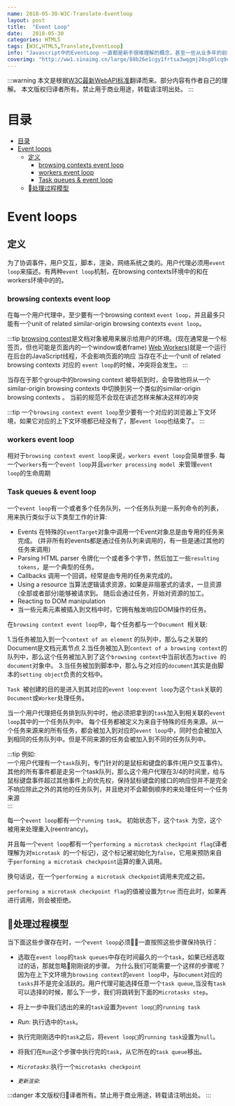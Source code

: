 ```yaml
---
name: 2018-05-30-W3C-Translate-Eventloop
layout: post
title:  "Event Loop"
date:   2018-05-30
categories: HTML5
tags: [W3C,HTML5,Translate,EventLoop]
info: "Javascript中的EventLoop 一直都是新手很难理解的概念，甚至一些从业多年的前端人员也不熟悉其内部的机制"
coverimg: "http://ww1.sinaimg.cn/large/88b26e1cgy1frtsa3wqgmj20sg0lcq9n.jpg"
---
```


:::warning 本文是根据[W3C最新WebAPI标准](https://www.w3.org/TR/2017/REC-html52-20171214/webappapis.html#event-loops)翻译而来。部分内容有作者自己的理解。
本文版权归译者所有。禁止用于商业用途，转载请注明出处。
:::

# 目录

- [目录](#目录)
- [Event loops](#event-loops)
    - [定义](#定义)
        - [browsing contexts event loop](#browsing-contexts-event-loop)
        - [workers event loop](#workers-event-loop)
        - [Task queues & event loop](#task-queues--event-loop)
    - [处理过程模型](#处理过程模型)

# Event loops

## 定义

为了协调事件，用户交互，脚本，渲染，网络系统之类的。用户代理必须用`event loop`来描述。有两种`event loop`机制，在browsing contexts环境中的和在workers环境中的的。

### browsing contexts event loop
在每一个用户代理中，至少要有一个browsing context `event loop`，并且最多只能有一个unit of related similar-origin browsing contexts `event loop`。

:::tip
[browsing contest](https://developer.mozilla.org/en-US/docs/Glossary/Browsing_context)是文档对象被用来展示给用户的环境。(现在通常是一个标签页，但也可能是页面内的一个window或者frame)
[Web Workers](https://www.w3.org/TR/workers/#worker))就是一个运行在后台的JavaScript线程，不会影响页面的响应
当存在不止一个unit of related browsing contexts 对应的 `event loop`的时候，冲突将会发生。
:::

当存在于那个group中的browsing context 被导航到时，会导致他将从一个similar-origin browsing contexts 中切换到另一个类似的similar-origin browsing contexts 。
当前的规范不会现在讲述怎样来解决这样的冲突  

:::tip
一个`browsing context event loop`至少要有一个对应的浏览器上下文环境，如果它对应的上下文环境都已经没有了，那`event loop`也结束了。
:::

### workers event loop
相对于`browsing context event loop`来说，`workers event loop`会简单很多.
每一个`workers`有一个`event loop`并且`worker processing model `来管理`event loop`的生命周期

### Task queues & event loop
一个`event loop`有一个或者多个任务队列，一个任务队列是一系列命令的列表，用来执行类似于以下类型工作的计算:

* Events
在特殊的`EventTarget`对象中调用一个Event对象总是由专用的任务来完成。
(并非所有的events都是通过任务队列来调用的，有一些是通过其他的任务来调用)
* Parsing
HTML parser 令牌化一个或者多个字节，然后加工一些`resulting tokens`，是一个典型的任务。
* Callbacks
调用一个回调，经常是由专用的任务来完成的。
* Using a resource
当算法逻辑请求资源，如果是非阻塞式的请求，一旦资源(全部或者部分)能够被请求到。
随后会通过任务，开始对资源的加工。
* Reacting to DOM manipulation
* 当一些元素元素被插入到文档中时，它拥有触发响应DOM操作的任务。

在`browsing context event loop`中，每个任务都与一个`Document `相关联:

1.当任务被加入到一个`context of an element` 的队列中，那么与之关联的Document是文档元素节点
2.当任务被加入到`context of a browsing context`的队列中，那么这个任务被加入到了这个`browsing context`中当前状态为`active `的`document`对象中。
3.当任务被加到脚本中，那么与之对应的`document`其实是由脚本的`setting object`负责的文档中。

`Task `被创建的目的是进入到其对应的`event loop`:`event loop`为这个`task`关联的`Document`或`Worker`处理任务。

当一个用户代理把任务排到队列中时，他必须把拿到的`task`加入到相关联的`event loop`其中的一个任务队列中。
每个任务都被定义为来自于特殊的任务来源。从一个任务来源来的所有任务，都会被加入到对应的`event loop`中，同时也会被加入到相同的任务队列中。但是不同来源的任务会被加入到不同的任务队列中。

:::tip
例如:  
一个用户代理有一个`task`队列，专门针对的是鼠标和键盘的事件(用户交互事件)。  
其他的所有事件都是走另一个task队列，那么这个用户代理在3/4的时间里，给与鼠标键盘事件超过其他事件上的优先权，保持鼠标键盘的接口的响应但并不是完全不响应除此之外的其他的任务队列，并且绝对不会颠倒顺序的来处理任何一个任务来源  
:::

每一个`event loop`都有一个`running task`。 初始状态下，这个`task `为空，这个被用来处理重入(reentrancy)。

并且每一个`event loop`都有一个`performing a microtask checkpoint flag`(译者理解为对`microtask `的一个标记)，这个标记被初始化为`false`，它用来预防来自于`performing a microtask checkpoint`运算的重入调用。

换句话说，在一个`performing a microtask checkpoint`调用未完成之前。

`performing a microtask checkpoint flag`的值被设置为`true` 而在此时，如果再进行调用，则会被拒绝。


## 处理过程模型

当下面这些步骤存在时，一个`event loop`必须一直按照这些步骤保持执行：

* 选取在`event loop`的`task queues`中存在时间最久的一个`task`，如果已经选取过的话，那就忽略刚刚说的步骤。
为什么我们可能需要一个这样的步骤呢？因为在上下文环境为`browsing context`的`event loop`中，与`Document`对应的`tasks`并不是完全活跃的。用户代理可能选择任意一个`task queue`,当没有`task`可以选择的时候，那么下一步，我们将跳转到下面的`Microtasks step`。

* 将上一步中我们选出的来的`task`设置为`event loop`的`running task`

* *Run*: 执行选中的`task`。

* 执行完刚刚选中的`task`之后，将`event loop`的`running task`设置为`null`。

* 将我们在`Run`这个步骤中执行完的`task`，从它所在的`task queue`移出。

* *`Microtasks`*:执行一个`microtasks checkpoint`

* *`更新渲染`*: 


:::danger
本文版权归译者所有。禁止用于商业用途，转载请注明出处。
:::